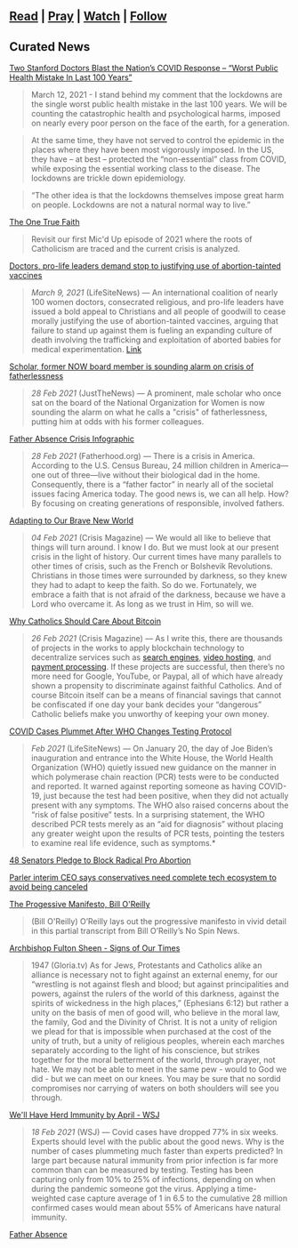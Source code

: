 [Read](books.md) | [Pray](prayers.md) | [Watch]() | [Follow]()
---
Curated News
---
[Two Stanford Doctors Blast the Nation’s COVID Response – “Worst Public Health Mistake In Last 100 Years”](https://www.thegatewaypundit.com/2021/03/two-stanford-doctors-blast-nations-covid-response-worst-public-health-mistake-last-100-years/)  
>March 12, 2021 - I stand behind my comment that the lockdowns are the single worst public health mistake in the last 100 years. We will be counting the catastrophic health and psychological harms, imposed on nearly every poor person on the face of the earth, for a generation.

>At the same time, they have not served to control the epidemic in the places where they have been most vigorously imposed. In the US, they have – at best – protected the “non-essential” class from COVID, while exposing the essential working class to the disease. The lockdowns are trickle down epidemiology.

>“The other idea is that the lockdowns themselves impose great harm on people. Lockdowns are not a natural normal way to live.”

[The One True Faith](https://www.churchmilitant.com/video/episode/pack-the-one-true-faith)  
>Revisit our first Mic'd Up episode of 2021 where the roots of Catholicism are traced and the current crisis is analyzed.  

[Doctors, pro-life leaders demand stop to justifying use of abortion-tainted vaccines](https://www.lifesitenews.com/news/women-doctors-pro-life-leaders-demand-stop-to-justifying-use-of-abortion-tainted-vaccines)  
>*March 9, 2021* (LifeSiteNews) — An international coalition of nearly 100 women doctors, consecrated religious, and pro-life leaders have issued a bold appeal to Christians and all people of goodwill to cease morally justifying the use of abortion-tainted vaccines, arguing that failure to stand up against them is fueling an expanding culture of death involving the trafficking and exploitation of aborted babies for medical experimentation. [Link](https://edwardpentin.co.uk/wp-content/uploads/2021/03/STATEMENT-The-Voice-of-Women-in-Defense-of-Unborn-Babies-and-in-Opposition-to-Abortion-tainted-Vaccines-WORD-DOC.pdf)  

[Scholar, former NOW board member is sounding alarm on crisis of fatherlessness](https://justthenews.com/nation/culture/scholar-former-board-member-liberal-feminist-group-now-sounding-alarm-crisis)  
>*28 Feb 2021* (JustTheNews) — A prominent, male scholar who once sat on the board of the National Organization for Women is now sounding the alarm on what he calls a "crisis" of fatherlessness, putting him at odds with his former colleagues.

[Father Absence Crisis Infographic](https://www.fatherhood.org/fatherhood/the-father-absence-crisis-infographic)  
>*28 Feb 2021* (Fatherhood.org) — There is a crisis in America. According to the U.S. Census Bureau, 24 million children in America—one out of three—live without their biological dad in the home. Consequently, there is a “father factor” in nearly all of the societal issues facing America today. The good news is, we can all help. How? By focusing on creating generations of responsible, involved fathers.  

[Adapting to Our Brave New World](https://www.crisismagazine.com/2021/adapting-to-our-brave-new-world)  
>*04 Feb 2021* (Crisis Magazine) — We would all like to believe that things will turn around. I know I do. But we must look at our present crisis in the light of history. Our current times have many parallels to other times of crisis, such as the French or Bolshevik Revolutions. Christians in those times were surrounded by darkness, so they knew they had to adapt to keep the faith. So do we. Fortunately, we embrace a faith that is not afraid of the darkness, because we have a Lord who overcame it. As long as we trust in Him, so will we.

[Why Catholics Should Care About Bitcoin](https://www.crisismagazine.com/2021/why-catholics-should-care-about-bitcoin)  
>*26 Feb 2021* (Crisis Magazine) — As I write this, there are thousands of projects in the works to apply blockchain technology to decentralize services such as [search engines](https://www.presearch.io/), [video hosting](https://lbry.tv/), and [payment processing](https://www.dash.org/). If these projects are successful, then there’s no more need for Google, YouTube, or Paypal, all of which have already shown a propensity to discriminate against faithful Catholics. And of course Bitcoin itself can be a means of financial savings that cannot be confiscated if one day your bank decides your “dangerous” Catholic beliefs make you unworthy of keeping your own money.

[COVID Cases Plummet After WHO Changes Testing Protocol](https://www.lifesitenews.com/news/covid-cases-plummet-after-who-changes-testing-protocol-on-bidens-inauguration-day)  
>*Feb 2021* (LifeSiteNews) — On January 20, the day of Joe Biden’s inauguration and entrance into the White House, the World Health Organization (WHO) quietly issued new guidance on the manner in which polymerase chain reaction (PCR) tests were to be conducted and reported. It warned against reporting someone as having COVID-19, just because the test had been positive, when they did not actually present with any symptoms. The WHO also raised concerns about the “risk of false positive” tests. In a surprising statement, the WHO described PCR tests merely as an “aid for diagnosis” without placing any greater weight upon the results of PCR tests, pointing the testers to examine real life evidence, such as symptoms.*

[48 Senators Pledge to Block Radical Pro Abortion](https://www.lifesitenews.com/news/48-senators-we-will-vote-to-block-any-radical-pro-abortion-agenda?utm_source=MikeCampbell_biz)  

[Parler interim CEO says conservatives need complete tech ecosystem to avoid being canceled](https://justthenews.com/nation/technology/parler-interim-ceo-mark-meckler-beating-online-cancel-culture)  

[The Progessive Manifesto, Bill O'Reilly](https://www.billoreilly.com/b/TRANSCRIPT:-The-Progressive-Manifesto/783140664168121079.html)  
>(Bill O'Reilly) O’Reilly lays out the progressive manifesto in vivid detail in this partial transcript from Bill O’Reilly’s No Spin News.

[Archbishop Fulton Sheen - Signs of Our Times](https://gloria.tv/post/8apV1vmiq9kEBvpUHBc7hzDg7)  
>1947 (Gloria.tv) As for Jews, Protestants and Catholics alike an alliance is necessary not to fight against an external enemy, for our “wrestling is not against flesh and blood; but against principalities and powers, against the rulers of the world of this darkness, against the spirits of wickedness in the high places,” (Ephesians 6:12) but rather a unity on the basis of men of good will, who believe in the moral law, the family, God and the Divinity of Christ. It is not a unity of religion we plead for that is impossible when purchased at the cost of the unity of truth, but a unity of religious peoples, wherein each marches separately according to the light of his conscience, but strikes together for the moral betterment of the world, through prayer, not hate. We may not be able to meet in the same pew - would to God we did - but we can meet on our knees. You may be sure that no sordid compromises nor carrying of waters on both shoulders will see you through.  

[We'll Have Herd Immunity by April - WSJ](https://www.wsj.com/articles/well-have-herd-immunity-by-april-11613669731)  
>*18 Feb 2021* (WSJ) — Covid cases have dropped 77% in six weeks. Experts should level with the public about the good news. Why is the number of cases plummeting much faster than experts predicted? In large part because natural immunity from prior infection is far more common than can be measured by testing. Testing has been capturing only from 10% to 25% of infections, depending on when during the pandemic someone got the virus. Applying a time-weighted case capture average of 1 in 6.5 to the cumulative 28 million confirmed cases would mean about 55% of Americans have natural immunity.

[Father Absence](https://www.fatherhood.org/father-absence-statistic)  
